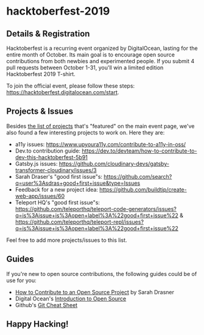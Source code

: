 # hacktoberfest-2019

## Details & Registration 

Hacktoberfest is a recurring event organized by DigitalOcean, lasting for the entire month of October. Its main goal is to encourage open source contributions from both newbies and experimented people. If you submit 4 pull requests between October 1-31, you'll win a limited edition Hacktoberfest 2019 T-shirt.

To join the official event, please follow these steps: https://hacktoberfest.digitalocean.com/start.

## Projects & Issues

Besides [the list of projects](https://hacktoberfest.digitalocean.com/) that's "featured" on the main event page, we've also found a few interesting projects to work on. Here they are:
- a11y issues: https://www.upyoura11y.com/contribute-to-a11y-in-oss/
- Dev.to contribution guide: https://dev.to/devteam/how-to-contribute-to-dev-this-hacktoberfest-5b91
- Gatsby.js issues: https://github.com/cloudinary-devs/gatsby-transformer-cloudinary/issues/3
- Sarah Draser's "good first issue"s: https://github.com/search?q=user%3Asdras+good+first+issue&type=Issues
- Feedback for a new project idea: https://github.com/buildtip/create-web-app/issues/60
- Teleport HQ's "good first issue"s: https://github.com/teleporthq/teleport-code-generators/issues?q=is%3Aissue+is%3Aopen+label%3A%22good+first+issue%22 & https://github.com/teleporthq/teleport-repl/issues?q=is%3Aissue+is%3Aopen+label%3A%22good+first+issue%22

Feel free to add more projects/issues to this list.

## Guides

If you're new to open source contributions, the following guides could be of use for you:
- [How to Contribute to an Open Source Project](https://css-tricks.com/how-to-contribute-to-an-open-source-project/) by Sarah Drasner
- Digital Ocean's [Introduction to Open Source](https://www.digitalocean.com/community/tutorial_series/an-introduction-to-open-source)
- Github's [Git Cheat Sheet](https://github.github.com/training-kit/downloads/github-git-cheat-sheet/)

## Happy Hacking!
